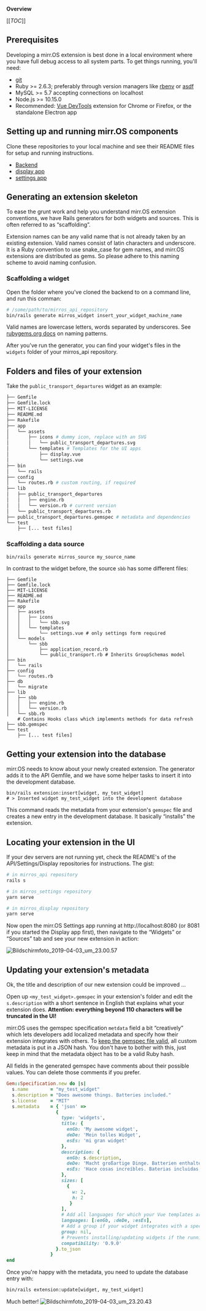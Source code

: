 **Overview**

[[_TOC_]]


## Prerequisites

Developing a mirr.OS extension is best done in a local environment where you have full debug access to all system parts. To get things running, you'll need:

- [git](https://git-scm.com)
- Ruby >= 2.6.3; preferably through version managers like [rbenv](https://github.com/rbenv/rbenv) or [asdf](https://asdf-vm.com/#/)
- MySQL >= 5.7 accepting connections on localhost
- Node.js >= 10.15.0
- Recommended: [Vue DevTools](https://github.com/vuejs/vue-devtools) extension for Chrome or Firefox, or the standalone Electron app

## Setting up and running mirr.OS components

Clone these repositories to your local machine and see their README files for setup and running instructions.

- [Backend](https://gitlab.com/glancr/mirros_api)
- [display app](https://gitlab.com/glancr/mirros_display)
- [settings app](https://gitlab.com/glancr/mirros_settings)

## Generating an extension skeleton

To ease the grunt work and help you understand mirr.OS extension conventions, we have Rails generators for both widgets and sources. This is often referred to as “scaffolding”.

Extension names can be any valid name that is not already taken by an existing extension. Valid names consist of latin characters and underscore. It is a Ruby convention to use snake_case for gem names, and mirr.OS extensions are distributed as gems. So please adhere to this naming scheme to avoid naming confusion.

### Scaffolding a widget

Open the folder where you've cloned the backend to on a command line, and run this comman:

```bash
# /some/path/to/mirros_api_repository
bin/rails generate mirros_widget insert_your_widget_machine_name
```

Valid names are lowercase letters, words separated by underscores. See [rubygems.org docs](https://guides.rubygems.org/name-your-gem/) on naming patterns.

After you've run the generator, you can find your widget's files in the `widgets` folder of your mirros_api repository.


## Folders and files of your extension

Take the `public_transport_departures` widget as an example:

```bash
├── Gemfile
├── Gemfile.lock
├── MIT-LICENSE
├── README.md
├── Rakefile
├── app
│   └── assets
│       ├── icons # dummy icon, replace with an SVG
│       │   └── public_transport_departures.svg
│       └── templates # Templates for the UI apps
│           ├── display.vue
│           └── settings.vue
├── bin
│   └── rails
├── config
│   └── routes.rb # custom routing, if required
├── lib
│   ├── public_transport_departures
│   │   ├── engine.rb
│   │   └── version.rb # current version
│   └── public_transport_departures.rb
├── public_transport_departures.gemspec # metadata and dependencies
└── test
    ├── [... test files]

```

### Scaffolding a data source

```bash
bin/rails generate mirros_source my_source_name
```

In contrast to the widget before, the source `sbb` has some different files:

```
├── Gemfile
├── Gemfile.lock
├── MIT-LICENSE
├── README.md
├── Rakefile
├── app
│   ├── assets
│   │   ├── icons
│   │   │   └── sbb.svg
│   │   └── templates
│   │       └── settings.vue # only settings form required
│   └── models
│       └── sbb
│           ├── application_record.rb
│           └── public_transport.rb # Inherits GroupSchemas model
├── bin
│   └── rails
├── config
│   └── routes.rb
├── db
│   └── migrate
├── lib
│   ├── sbb
│   │   ├── engine.rb
│   │   └── version.rb
│   └── sbb.rb
    # Contains Hooks class which implements methods for data refresh
├── sbb.gemspec
└── test
    ├── [... test files]
```

## Getting your extension into the database

mirr.OS needs to know about your newly created extension. The generator adds it to the API Gemfile, and we have some helper tasks to insert it into the development database.

```
bin/rails extension:insert[widget, my_test_widget]
# > Inserted widget my_test_widget into the development database
```

This command reads the metadata from your extension's `gemspec` file and creates a new entry in the development database. It basically “installs” the extension.

## Locating your extension in the UI

If your dev servers are not running yet, check the README's of the API/Settings/Display repositories for instructions. The gist:

```bash
# in mirros_api repository
rails s

# in mirros_settings repository
yarn serve

# in mirros_display repository
yarn serve
```

Now open the mirr.OS Settings app running at http://localhost:8080 (or 8081 if you started the Display app first), then navigate to the “Widgets” or “Sources” tab and see your new extension in action:

![Bildschirmfoto_2019-04-03_um_23.00.57](uploads/076d09a4875209c901ba293eaa010108/Bildschirmfoto_2019-04-03_um_23.00.57.png)

## Updating your extension's metadata

Ok, the title and description of our new extension could be improved …

Open up `<my_test_widget>.gemspec` in your extension's folder and edit the `s.description` with a short sentence in English that explains what your extension does. **Attention: everything beyond 110 characters will be truncated in the UI!**

mirr.OS uses the gemspec specification `metdata` field a bit “creatively” which lets developers add localized metadata and specify how their extension integrates with others. To [keep the gemspec file valid](https://guides.rubygems.org/specification-reference/#metadata), all custom metadata is put in a JSON hash. You don't have to bother with this, just keep in mind that the metadata object has to be a valid Ruby hash.

All fields in the generated gemspec have comments about their possible values. You can delete those comments if you prefer.

```ruby
Gem::Specification.new do |s|
  s.name        = "my_test_widget"
  s.description = "Does awesome things. Batteries included."
  s.license     = "MIT"
  s.metadata    = { 'json' =>
                  {
                    type: 'widgets',
                    title: {
                      enGb: 'My awesome widget',
                      deDe: 'Mein tolles Widget',
                      esEs: 'mi gran widget'
                    },
                    description: {
                      enGb: s.description,
                      deDe: 'Macht großartige Dinge. Batterien enthalten.',
                      esEs: 'Hace cosas increíbles. Baterias incluidas.'
                    },
                    sizes: [
                      {
                        w: 2,
                        h: 2
                       }
                    ],
                    # Add all languages for which your Vue templates are fully translated.
                    languages: [:enGb, :deDe, :esEs],
                    # Add a group if your widget integrates with a specific data type.
                    group: nil,
                    # Prevents installing/updating widgets if the running mirr.OS version is below this.
                    compatibility: '0.9.0'
                  }.to_json
                }
end
```

Once you're happy with the metadata, you need to update the database entry with:

```bash
bin/rails extension:update[widget, my_test_widget]
```
Much better!
![Bildschirmfoto_2019-04-03_um_23.20.43](uploads/12bca806cb19e1bc2c3374e543b8c73d/Bildschirmfoto_2019-04-03_um_23.20.43.png)